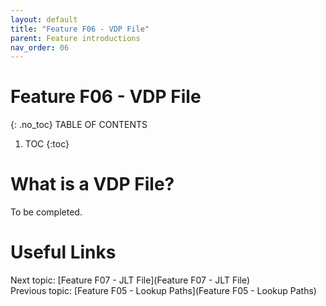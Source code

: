 ```yaml
---
layout: default
title: "Feature F06 - VDP File"
parent: Feature introductions
nav_order: 06
---
```


# Feature F06 - VDP File
{: .no_toc}
TABLE OF CONTENTS 
1. TOC
{:toc}  

# What is a VDP File?
To be completed.  
  


# Useful Links
Next topic: [Feature F07 - JLT File](Feature F07 - JLT File)  
Previous topic: [Feature F05 - Lookup Paths](Feature F05 - Lookup Paths)  

